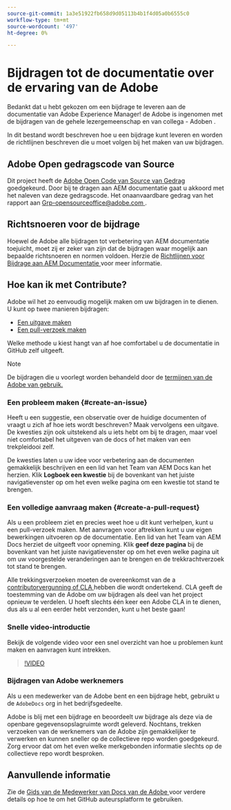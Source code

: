 ```yaml
---
source-git-commit: 1a3e51922fb658d9d05113b4b1f4d05a0b6555c0
workflow-type: tm+mt
source-wordcount: '497'
ht-degree: 0%

---
```

# Bijdragen tot de documentatie over de ervaring van de Adobe

Bedankt dat u hebt gekozen om een bijdrage te leveren aan de documentatie van Adobe Experience Manager! de Adobe is ingenomen met de bijdragen van de gehele lezergemeenschap en van collega - Adoben .

In dit bestand wordt beschreven hoe u een bijdrage kunt leveren en worden de richtlijnen beschreven die u moet volgen bij het maken van uw bijdragen.

## Adobe Open gedragscode van Source

Dit project heeft de [ Adobe Open Code van Source van Gedrag ](code-of-conduct.md) goedgekeurd. Door bij te dragen aan AEM documentatie gaat u akkoord met het naleven van deze gedragscode. Het onaanvaardbare gedrag van het rapport aan [ Grp-opensourceoffice@adobe.com ](mailto:Grp-opensourceoffice@adobe.com).

## Richtsnoeren voor de bijdrage

Hoewel de Adobe alle bijdragen tot verbetering van AEM documentatie toejuicht, moet zij er zeker van zijn dat de bijdragen waar mogelijk aan bepaalde richtsnoeren en normen voldoen. Herzie de [ Richtlijnen voor Bijdrage aan AEM Documentatie ](guidelines.md) voor meer informatie.

## Hoe kan ik met Contribute?

Adobe wil het zo eenvoudig mogelijk maken om uw bijdragen in te dienen. U kunt op twee manieren bijdragen:

* [Een uitgave maken](#create-an-issue)
* [Een pull-verzoek maken](#create-a-pull-request)

Welke methode u kiest hangt van af hoe comfortabel u de documentatie in GitHub zelf uitgeeft.

>[!NOTE]
>
>De bijdragen die u voorlegt worden behandeld door de [ termijnen van de Adobe van gebruik.](https://www.adobe.com/legal/terms.html)

### Een probleem maken {#create-an-issue}

Heeft u een suggestie, een observatie over de huidige documenten of vraagt u zich af hoe iets wordt beschreven? Maak vervolgens een uitgave. De kwesties zijn ook uitstekend als u iets hebt om bij te dragen, maar voel niet comfortabel het uitgeven van de docs of het maken van een trekpleidooi zelf.

De kwesties laten u uw idee voor verbetering aan de documenten gemakkelijk beschrijven en een lid van het Team van AEM Docs kan het herzien. Klik **Logboek een kwestie** bij de bovenkant van het juiste navigatievenster op om het even welke pagina om een kwestie tot stand te brengen.

### Een volledige aanvraag maken {#create-a-pull-request}

Als u een probleem ziet en precies weet hoe u dit kunt verhelpen, kunt u een pull-verzoek maken. Met aanvragen voor aftrekken kunt u uw eigen bewerkingen uitvoeren op de documentatie. Een lid van het Team van AEM Docs herziet de uitgeeft voor opneming. Klik **geef deze pagina** bij de bovenkant van het juiste navigatievenster op om het even welke pagina uit om uw voorgestelde veranderingen aan te brengen en de trekkrachtverzoek tot stand te brengen.

Alle trekkingsverzoeken moeten de overeenkomst van de a [ contributorvergunning of CLA ](https://opensource.adobe.com/cla.html) hebben die wordt ondertekend. CLA geeft de toestemming van de Adobe om uw bijdragen als deel van het project opnieuw te verdelen. U hoeft slechts één keer een Adobe CLA in te dienen, dus als u al een eerder hebt verzonden, kunt u het beste gaan!

### Snelle video-introductie

Bekijk de volgende video voor een snel overzicht van hoe u problemen kunt maken en aanvragen kunt intrekken.

>[!VIDEO](https://video.tv.adobe.com/v/27069)

### Bijdragen van Adobe werknemers

Als u een medewerker van de Adobe bent en een bijdrage hebt, gebruikt u de `AdobeDocs` org in het bedrijfsgedeelte.

Adobe is blij met een bijdrage en beoordeelt uw bijdrage als deze via de openbare gegevensopslagruimte wordt geleverd. Nochtans, trekken verzoeken van de werknemers van de Adobe zijn gemakkelijker te verwerken en kunnen sneller op de collectieve repo worden goedgekeurd. Zorg ervoor dat om het even welke merkgebonden informatie slechts op de collectieve repo wordt besproken.

## Aanvullende informatie

Zie de [ Gids van de Medewerker van Docs van de Adobe ](https://experienceleague.adobe.com/en/docs/contributor/contributor-guide/introduction) voor verdere details op hoe te om het GitHub auteursplatform te gebruiken.

